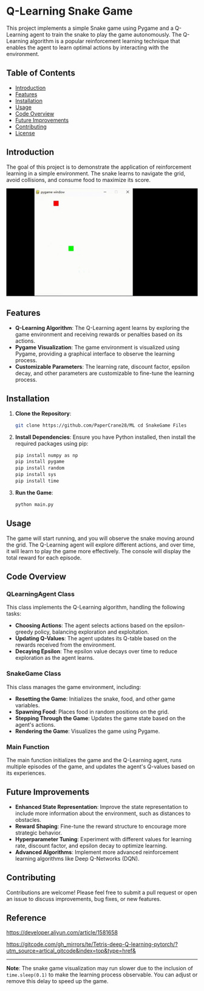 # Q-Learning Snake Game

This project implements a simple Snake game using Pygame and a Q-Learning agent to train the snake to play the game autonomously. The Q-Learning algorithm is a popular reinforcement learning technique that enables the agent to learn optimal actions by interacting with the environment.

## Table of Contents
- [Introduction](#introduction)
- [Features](#features)
- [Installation](#installation)
- [Usage](#usage)
- [Code Overview](#code-overview)
- [Future Improvements](#future-improvements)
- [Contributing](#contributing)
- [License](#license)

## Introduction

The goal of this project is to demonstrate the application of reinforcement learning in a simple environment. The snake learns to navigate the grid, avoid collisions, and consume food to maximize its score.

![Snake Game](snake_game.gif)

## Features

- **Q-Learning Algorithm**: The Q-Learning agent learns by exploring the game environment and receiving rewards or penalties based on its actions.
- **Pygame Visualization**: The game environment is visualized using Pygame, providing a graphical interface to observe the learning process.
- **Customizable Parameters**: The learning rate, discount factor, epsilon decay, and other parameters are customizable to fine-tune the learning process.

## Installation

1. **Clone the Repository**:
   ```bash
   git clone https://github.com/PaperCrane28/ML cd SnakeGame Files
   ```

2. **Install Dependencies**:
   Ensure you have Python installed, then install the required packages using pip:
   ```bash
   pip install numpy as np
   pip install pygame
   pip install random
   pip install sys
   pip install time
   ```

3. **Run the Game**:
   ```bash
   python main.py
   ```

## Usage

The game will start running, and you will observe the snake moving around the grid. The Q-Learning agent will explore different actions, and over time, it will learn to play the game more effectively. The console will display the total reward for each episode.

## Code Overview

### QLearningAgent Class

This class implements the Q-Learning algorithm, handling the following tasks:
- **Choosing Actions**: The agent selects actions based on the epsilon-greedy policy, balancing exploration and exploitation.
- **Updating Q-Values**: The agent updates its Q-table based on the rewards received from the environment.
- **Decaying Epsilon**: The epsilon value decays over time to reduce exploration as the agent learns.

### SnakeGame Class

This class manages the game environment, including:
- **Resetting the Game**: Initializes the snake, food, and other game variables.
- **Spawning Food**: Places food in random positions on the grid.
- **Stepping Through the Game**: Updates the game state based on the agent's actions.
- **Rendering the Game**: Visualizes the game using Pygame.

### Main Function

The main function initializes the game and the Q-Learning agent, runs multiple episodes of the game, and updates the agent's Q-values based on its experiences.

## Future Improvements

- **Enhanced State Representation**: Improve the state representation to include more information about the environment, such as distances to obstacles.
- **Reward Shaping**: Fine-tune the reward structure to encourage more strategic behavior.
- **Hyperparameter Tuning**: Experiment with different values for learning rate, discount factor, and epsilon decay to optimize learning.
- **Advanced Algorithms**: Implement more advanced reinforcement learning algorithms like Deep Q-Networks (DQN).

## Contributing

Contributions are welcome! Please feel free to submit a pull request or open an issue to discuss improvements, bug fixes, or new features.

## Reference

https://developer.aliyun.com/article/1581658

https://gitcode.com/gh_mirrors/te/Tetris-deep-Q-learning-pytorch/?utm_source=artical_gitcode&index=top&type=href&

---

**Note**: The snake game visualization may run slower due to the inclusion of `time.sleep(0.1)` to make the learning process observable. You can adjust or remove this delay to speed up the game.
